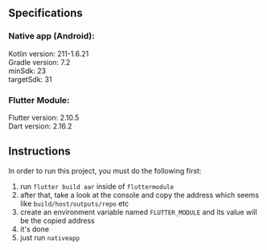 ## Specifications

### Native app (Android):
Kotlin version: 211-1.6.21 \
Gradle version: 7.2 \
minSdk: 23 \
targetSdk: 31

### Flutter Module:
Flutter version: 2.10.5 \
Dart version: 2.16.2

## Instructions

In order to run this project, you must do the following first:
1. run `flutter build aar` inside of `fluttermodule`
2. after that, take a look at the console and copy the address which seems like `build/host/outputs/repo` etc
3. create an environment variable named `FLUTTER_MODULE` and its value will be the copied address 
4. it's done
5. just run `nativeapp`